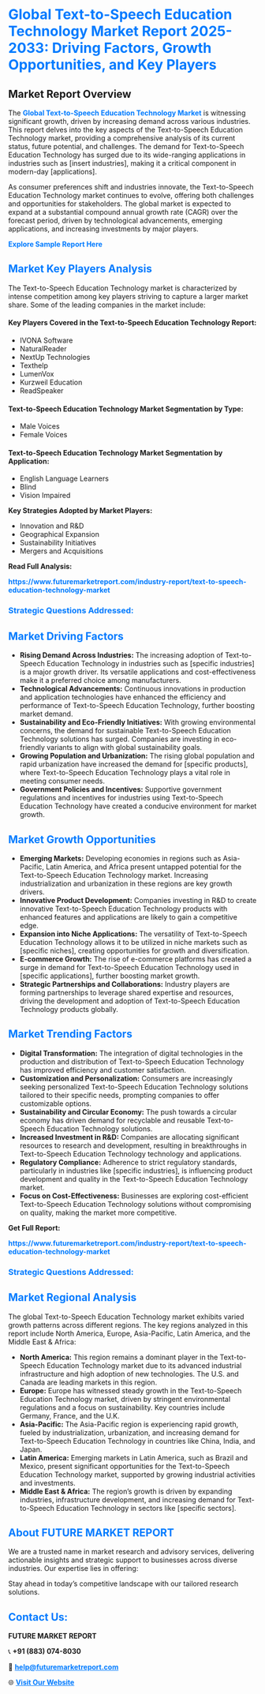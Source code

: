 <h1 style="color: #007BFF;">Global Text-to-Speech Education Technology Market Report 2025-2033: Driving Factors, Growth Opportunities, and Key Players</h1>

<section id="overview">
<h2>Market Report Overview</h2>
<p>The <a href="https://www.futuremarketreport.com/industry-report/text-to-speech-education-technology-market" style="color: #007BFF; text-decoration: none;"><strong>Global Text-to-Speech Education Technology Market</strong></a> is witnessing significant growth, driven by increasing demand across various industries. This report delves into the key aspects of the Text-to-Speech Education Technology market, providing a comprehensive analysis of its current status, future potential, and challenges. The demand for Text-to-Speech Education Technology has surged due to its wide-ranging applications in industries such as [insert industries], making it a critical component in modern-day [applications].</p>
<p>As consumer preferences shift and industries innovate, the Text-to-Speech Education Technology market continues to evolve, offering both challenges and opportunities for stakeholders. The global market is expected to expand at a substantial compound annual growth rate (CAGR) over the forecast period, driven by technological advancements, emerging applications, and increasing investments by major players.</p>
</section>

<section id="overview">
<p><a href="https://www.futuremarketreport.com/request-sample/reportId=64196" style="color: #007BFF; text-decoration: none;"><strong>Explore Sample Report Here</strong></a></p>
</section>

<section id="key-players">
<h2 style="color: #007BFF;">Market Key Players Analysis</h2>
<p>The Text-to-Speech Education Technology market is characterized by intense competition among key players striving to capture a larger market share. Some of the leading companies in the market include:</p>
<h4>Key Players Covered in the Text-to-Speech Education Technology Report:</h4>
<ul><li>IVONA Software</li><li>NaturalReader</li><li>NextUp Technologies</li><li>Texthelp</li><li>LumenVox</li><li>Kurzweil Education</li><li>ReadSpeaker</li></ul>
<h4>Text-to-Speech Education Technology Market Segmentation by Type:</h4>
<ul><li>Male Voices</li><li>Female Voices</li></ul>

<h4>Text-to-Speech Education Technology Market Segmentation by Application:</h4>
<ul><li>English Language Learners</li><li>Blind</li><li>Vision Impaired</li></ul>
<p><strong>Key Strategies Adopted by Market Players:</strong></p>
<ul>
<li>Innovation and R&D</li>
<li>Geographical Expansion</li>
<li>Sustainability Initiatives</li>
<li>Mergers and Acquisitions</li>
</ul>
</section>

<section>
<p><strong>Read Full Analysis: </strong></p><a href="https://www.futuremarketreport.com/industry-report/text-to-speech-education-technology-market" style="color: #007BFF; text-decoration: none;"><strong>https://www.futuremarketreport.com/industry-report/text-to-speech-education-technology-market</strong></a>
<h3 style="color: #007BFF;">Strategic Questions Addressed:</h3>
</section>

<section id="driving-factors">
<h2 style="color: #007BFF;">Market Driving Factors</h2>
<ul>
<li><strong>Rising Demand Across Industries:</strong> The increasing adoption of Text-to-Speech Education Technology in industries such as [specific industries] is a major growth driver. Its versatile applications and cost-effectiveness make it a preferred choice among manufacturers.</li>
<li><strong>Technological Advancements:</strong> Continuous innovations in production and application technologies have enhanced the efficiency and performance of Text-to-Speech Education Technology, further boosting market demand.</li>
<li><strong>Sustainability and Eco-Friendly Initiatives:</strong> With growing environmental concerns, the demand for sustainable Text-to-Speech Education Technology solutions has surged. Companies are investing in eco-friendly variants to align with global sustainability goals.</li>
<li><strong>Growing Population and Urbanization:</strong> The rising global population and rapid urbanization have increased the demand for [specific products], where Text-to-Speech Education Technology plays a vital role in meeting consumer needs.</li>
<li><strong>Government Policies and Incentives:</strong> Supportive government regulations and incentives for industries using Text-to-Speech Education Technology have created a conducive environment for market growth.</li>
</ul>
</section>

<section id="growth-opportunities">
<h2 style="color: #007BFF;">Market Growth Opportunities</h2>
<ul>
<li><strong>Emerging Markets:</strong> Developing economies in regions such as Asia-Pacific, Latin America, and Africa present untapped potential for the Text-to-Speech Education Technology market. Increasing industrialization and urbanization in these regions are key growth drivers.</li>
<li><strong>Innovative Product Development:</strong> Companies investing in R&D to create innovative Text-to-Speech Education Technology products with enhanced features and applications are likely to gain a competitive edge.</li>
<li><strong>Expansion into Niche Applications:</strong> The versatility of Text-to-Speech Education Technology allows it to be utilized in niche markets such as [specific niches], creating opportunities for growth and diversification.</li>
<li><strong>E-commerce Growth:</strong> The rise of e-commerce platforms has created a surge in demand for Text-to-Speech Education Technology used in [specific applications], further boosting market growth.</li>
<li><strong>Strategic Partnerships and Collaborations:</strong> Industry players are forming partnerships to leverage shared expertise and resources, driving the development and adoption of Text-to-Speech Education Technology products globally.</li>
</ul>
</section>

<section id="trending-factors">
<h2 style="color: #007BFF;">Market Trending Factors</h2>
<ul>
<li><strong>Digital Transformation:</strong> The integration of digital technologies in the production and distribution of Text-to-Speech Education Technology has improved efficiency and customer satisfaction.</li>
<li><strong>Customization and Personalization:</strong> Consumers are increasingly seeking personalized Text-to-Speech Education Technology solutions tailored to their specific needs, prompting companies to offer customizable options.</li>
<li><strong>Sustainability and Circular Economy:</strong> The push towards a circular economy has driven demand for recyclable and reusable Text-to-Speech Education Technology solutions.</li>
<li><strong>Increased Investment in R&D:</strong> Companies are allocating significant resources to research and development, resulting in breakthroughs in Text-to-Speech Education Technology technology and applications.</li>
<li><strong>Regulatory Compliance:</strong> Adherence to strict regulatory standards, particularly in industries like [specific industries], is influencing product development and quality in the Text-to-Speech Education Technology market.</li>
<li><strong>Focus on Cost-Effectiveness:</strong> Businesses are exploring cost-efficient Text-to-Speech Education Technology solutions without compromising on quality, making the market more competitive.</li>
</ul>
</section>

<section>
<p><strong>Get Full Report: </strong></p><a href="https://www.futuremarketreport.com/industry-report/text-to-speech-education-technology-market" style="color: #007BFF; text-decoration: none;"><strong>https://www.futuremarketreport.com/industry-report/text-to-speech-education-technology-market</strong></a>
<h3 style="color: #007BFF;">Strategic Questions Addressed:</h3>
</section>


<section id="regional-analysis">
<h2 style="color: #007BFF;">Market Regional Analysis</h2>
<p>The global Text-to-Speech Education Technology market exhibits varied growth patterns across different regions. The key regions analyzed in this report include North America, Europe, Asia-Pacific, Latin America, and the Middle East & Africa:</p>
<ul>
<li><strong>North America:</strong> This region remains a dominant player in the Text-to-Speech Education Technology market due to its advanced industrial infrastructure and high adoption of new technologies. The U.S. and Canada are leading markets in this region.</li>
<li><strong>Europe:</strong> Europe has witnessed steady growth in the Text-to-Speech Education Technology market, driven by stringent environmental regulations and a focus on sustainability. Key countries include Germany, France, and the U.K.</li>
<li><strong>Asia-Pacific:</strong> The Asia-Pacific region is experiencing rapid growth, fueled by industrialization, urbanization, and increasing demand for Text-to-Speech Education Technology in countries like China, India, and Japan.</li>
<li><strong>Latin America:</strong> Emerging markets in Latin America, such as Brazil and Mexico, present significant opportunities for the Text-to-Speech Education Technology market, supported by growing industrial activities and investments.</li>
<li><strong>Middle East & Africa:</strong> The region’s growth is driven by expanding industries, infrastructure development, and increasing demand for Text-to-Speech Education Technology in sectors like [specific sectors].</li>
</ul>
</section>

<footer>
<h2 style="color: #007BFF;">About FUTURE MARKET REPORT</h2>
<p>We are a trusted name in market research and advisory services, delivering actionable insights and strategic support to businesses across diverse industries. Our expertise lies in offering:</p>

<p>Stay ahead in today’s competitive landscape with our tailored research solutions.</p>

<h2 style="color: #007BFF;">Contact Us:</h2>
<p><strong>FUTURE MARKET REPORT</strong></p>
<p>📞 <strong>+91 (883) 074-8030</strong></p>
<p>📧 <strong><a href="mailto:help@futuremarketreport.com" style="color: #007BFF;">help@futuremarketreport.com</a></strong></p>
<p>🌐 <strong><a href="https://www.futuremarketreport.com/" style="color: #007BFF;">Visit Our Website</a></strong></p>
</footer>